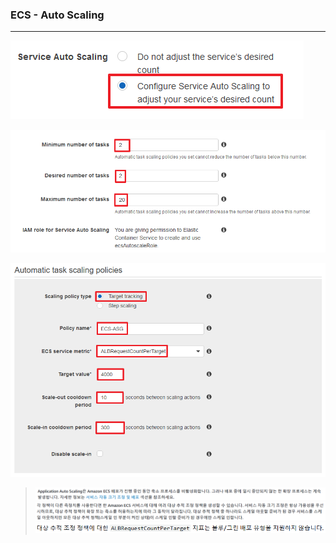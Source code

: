### ECS - Auto Scaling
---
![Enable Service Auto Scaling](https://github.com/IlIllIlllIllll/AWS/raw/main/ECS/Auto%20Scaling/img/image-1.png)

![Setting Service Auto Scaling](https://github.com/IlIllIlllIllll/AWS/raw/main/ECS/Auto%20Scaling/img/image-2.png)

![Setting Service Auto Scaling](https://github.com/IlIllIlllIllll/AWS/raw/main/ECS/Auto%20Scaling/img/image-3.png)

> ![Explain Service Auto Scaling](https://github.com/IlIllIlllIllll/AWS/raw/main/ECS/Auto%20Scaling/img/image-4.png) <br>
![Explain Service Auto Scaling](https://github.com/IlIllIlllIllll/AWS/raw/main/ECS/Auto%20Scaling/img/image-5.png) <br>
![Explain Service Auto Scaling](https://github.com/IlIllIlllIllll/AWS/raw/main/ECS/Auto%20Scaling/img/image-6.png)
